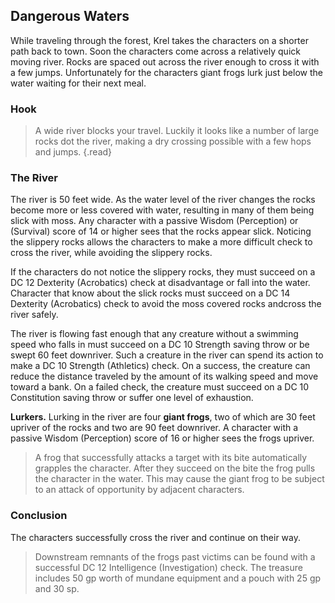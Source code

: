 ## Dangerous Waters
While traveling through the forest, Krel takes the characters on a shorter path back to town. Soon the characters come across a relatively quick moving river. Rocks are spaced out across the river enough to cross it with a few jumps. Unfortunately for the characters giant frogs lurk just below the water waiting for their next meal.

### Hook
>A wide river blocks your travel. Luckily it looks like a number of large rocks dot the river, making a dry crossing possible with a few hops and jumps.
{.read}

### The River
The river is 50 feet wide. As the water level of the river changes the rocks become more or less covered with water, resulting in many of them being slick with moss. Any character with a passive Wisdom (Perception) or (Survival) score of 14 or higher sees that the rocks appear slick. Noticing the slippery rocks allows the characters to make a more difficult check to cross the river, while avoiding the slippery rocks.

If the characters do not notice the slippery rocks, they must succeed on a DC 12 Dexterity (Acrobatics) check at disadvantage or fall into the water. Character that know about the slick rocks must succeed on a DC 14 Dexterity (Acrobatics) check to avoid the moss covered rocks andcross the river safely.

The river is flowing fast enough that any creature without a swimming speed who falls in must succeed on a DC 10 Strength saving throw or be swept 60 feet downriver. Such a creature in the river can spend its action to make a DC 10 Strength (Athletics) check. On a success, the creature can reduce the distance traveled by the amount of its walking speed and move toward a bank. On a failed check, the creature must succeed on a DC 10 Constitution saving throw or suffer one level of exhaustion.

**Lurkers.** Lurking in the river are four **giant frogs**, two of which are 30 feet upriver of the rocks and two are 90 feet downriver. A character with a passive Wisdom (Perception) score of 16 or higher sees the frogs upriver.

>A frog that successfully attacks a target with its bite automatically grapples the character. After they succeed on the bite the frog pulls the character in the water. This may cause the giant frog to be subject to an attack of opportunity by adjacent characters.

### Conclusion
The characters successfully cross the river and continue on their way.

>Downstream remnants of the frogs past victims can be found with a successful DC 12 Intelligence (Investigation) check. The treasure includes 50 gp worth of mundane equipment and a pouch with 25 gp and 30 sp.